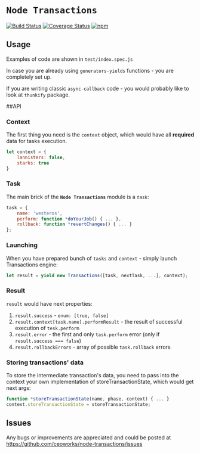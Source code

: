 # `Node Transactions`

[![Build Status](https://secure.travis-ci.org/ceoworks/node-transactions.png?branch=master)](http://travis-ci.org/ceoworks/node-transactions)
[![Coverage Status](https://coveralls.io/repos/ceoworks/node-transactions/badge.svg)](https://coveralls.io/r/ceoworks/node-transactions)
[![npm](https://img.shields.io/badge/npm-1.1.1-blue.svg)](https://www.npmjs.com/package/node-transactions)

## Usage
Examples of code are shown in `test/index.spec.js`

In case you are already using `generators-yields` functions - you are completely set up.

If you are writing classic `async-callback` code - you would probably like to look at `thunkify` package.

##API

### Context

The first thing you need is the `context` object, which would have all **required** data for tasks execution.
```javascript
let context = {
	lannisters: false,
	starks: true
}
```

### Task
The main brick of the **`Node Transactions`** module is a *`task`*:
```javascript
task = {
	name: 'westeros',
	perform: function *doYourJob() { ... },
	rollback: function *revertChanges() { ... }
};
```

### Launching
When you have prepared bunch of `tasks` and `context` - simply launch Transactions engine:
```javascript
let result = yield new Transactions([task, nextTask, ...], context);
```

### Result

`result` would have next properties:

1. `result.success` - `enum: [true, false]`
2. `result.context[task.name].performResult` - the result of successful execution of `tesk.perform`
3. `result.error` - the first and only `task.perform` error (only if `result.success === false`)
4. `result.rollbackErrors` - array of possible `task.rollback` errors

### Storing transactions' data

To store the intermediate transaction's data, you need to pass into the context your own implementation of storeTransactionState, which would get next args:
```javascript
function *storeTransactionState(name, phase, context) { ... }
context.storeTransactionState = storeTransactionState;
```

## Issues
Any bugs or improvements are appreciated and could be posted at https://github.com/ceoworks/node-transactions/issues
